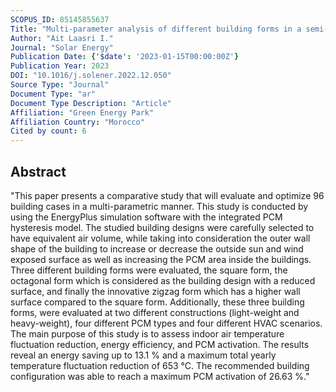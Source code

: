 ```yaml
---
SCOPUS_ID: 85145855637
Title: "Multi-parameter analysis of different building forms in a semi-arid climate: Effect of building construction and phase change materials"
Author: "Ait Laasri I."
Journal: "Solar Energy"
Publication Date: {'$date': '2023-01-15T00:00:00Z'}
Publication Year: 2023
DOI: "10.1016/j.solener.2022.12.050"
Source Type: "Journal"
Document Type: "ar"
Document Type Description: "Article"
Affiliation: "Green Energy Park"
Affiliation Country: "Morocco"
Cited by count: 6
---
```


## Abstract
"This paper presents a comparative study that will evaluate and optimize 96 building cases in a multi-parametric manner. This study is conducted by using the EnergyPlus simulation software with the integrated PCM hysteresis model. The studied building designs were carefully selected to have equivalent air volume, while taking into consideration the outer wall shape of the building to increase or decrease the outside sun and wind exposed surface as well as increasing the PCM area inside the buildings. Three different building forms were evaluated, the square form, the octagonal form which is considered as the building design with a reduced surface, and finally the innovative zigzag form which has a higher wall surface compared to the square form. Additionally, these three building forms, were evaluated at two different constructions (light-weight and heavy-weight), four different PCM types and four different HVAC scenarios. The main purpose of this study is to assess indoor air temperature fluctuation reduction, energy efficiency, and PCM activation. The results reveal an energy saving up to 13.1 % and a maximum total yearly temperature fluctuation reduction of 653 °C. The recommended building configuration was able to reach a maximum PCM activation of 26.63 %."
